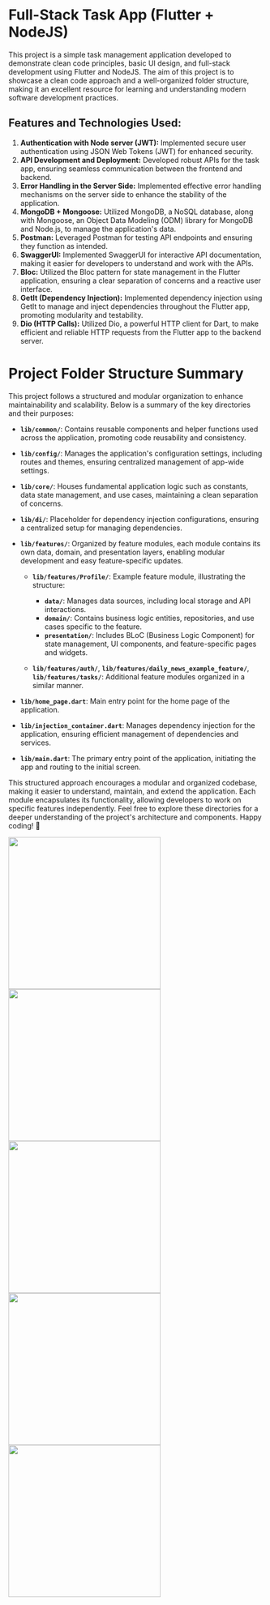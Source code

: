 # Full-Stack Task App (Flutter + NodeJS)

This project is a simple task management application developed to demonstrate clean code principles, basic UI design, and full-stack development using Flutter and NodeJS. The aim of this project is to showcase a clean code approach and a well-organized folder structure, making it an excellent resource for learning and understanding modern software development practices.

## Features and Technologies Used:

1. **Authentication with Node server (JWT):** Implemented secure user authentication using JSON Web Tokens (JWT) for enhanced security.
2. **API Development and Deployment:** Developed robust APIs for the task app, ensuring seamless communication between the frontend and backend.
3. **Error Handling in the Server Side:** Implemented effective error handling mechanisms on the server side to enhance the stability of the application.
4. **MongoDB + Mongoose:** Utilized MongoDB, a NoSQL database, along with Mongoose, an Object Data Modeling (ODM) library for MongoDB and Node.js, to manage the application's data.
5. **Postman:** Leveraged Postman for testing API endpoints and ensuring they function as intended.
6. **SwaggerUI:** Implemented SwaggerUI for interactive API documentation, making it easier for developers to understand and work with the APIs.
7. **Bloc:** Utilized the Bloc pattern for state management in the Flutter application, ensuring a clear separation of concerns and a reactive user interface.
8. **GetIt (Dependency Injection):** Implemented dependency injection using GetIt to manage and inject dependencies throughout the Flutter app, promoting modularity and testability.
9. **Dio (HTTP Calls):** Utilized Dio, a powerful HTTP client for Dart, to make efficient and reliable HTTP requests from the Flutter app to the backend server.

# Project Folder Structure Summary

This project follows a structured and modular organization to enhance maintainability and scalability. Below is a summary of the key directories and their purposes:

- **`lib/common/`**: Contains reusable components and helper functions used across the application, promoting code reusability and consistency.

- **`lib/config/`**: Manages the application's configuration settings, including routes and themes, ensuring centralized management of app-wide settings.

- **`lib/core/`**: Houses fundamental application logic such as constants, data state management, and use cases, maintaining a clean separation of concerns.

- **`lib/di/`**: Placeholder for dependency injection configurations, ensuring a centralized setup for managing dependencies.

- **`lib/features/`**: Organized by feature modules, each module contains its own data, domain, and presentation layers, enabling modular development and easy feature-specific updates.

  - **`lib/features/Profile/`**: Example feature module, illustrating the structure:
    - **`data/`**: Manages data sources, including local storage and API interactions.
    - **`domain/`**: Contains business logic entities, repositories, and use cases specific to the feature.
    - **`presentation/`**: Includes BLoC (Business Logic Component) for state management, UI components, and feature-specific pages and widgets.

  - **`lib/features/auth/`**, **`lib/features/daily_news_example_feature/`**, **`lib/features/tasks/`**: Additional feature modules organized in a similar manner.

- **`lib/home_page.dart`**: Main entry point for the home page of the application.

- **`lib/injection_container.dart`**: Manages dependency injection for the application, ensuring efficient management of dependencies and services.

- **`lib/main.dart`**: The primary entry point of the application, initiating the app and routing to the initial screen.

This structured approach encourages a modular and organized codebase, making it easier to understand, maintain, and extend the application. Each module encapsulates its functionality, allowing developers to work on specific features independently. Feel free to explore these directories for a deeper understanding of the project's architecture and components. Happy coding! 🚀

<p float="left">
  <img src="images/Signup.png" alt="" width="300" />
  <img src="images/Login.png" alt="" width="300" />
  <img src="images/CreateTask.png" alt="" width="300" />
  <img src="images/Update.png" alt="" width="300" />
  <img src="images/Profile.png" alt="" width="300" />

</p>


